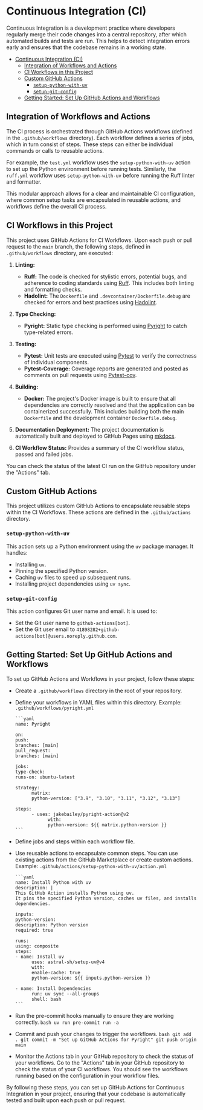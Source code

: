 # Continuous Integration (CI)

Continuous Integration is a development practice where developers regularly merge their code changes into a central repository, after which automated builds and tests are run. This helps to detect integration errors early and ensures that the codebase remains in a working state.

- [Continuous Integration (CI)](#continuous-integration-ci)
  - [Integration of Workflows and Actions](#integration-of-workflows-and-actions)
  - [CI Workflows in this Project](#ci-workflows-in-this-project)
  - [Custom GitHub Actions](#custom-github-actions)
    - [`setup-python-with-uv`](#setup-python-with-uv)
    - [`setup-git-config`](#setup-git-config)
  - [Getting Started: Set Up GitHub Actions and Workflows](#getting-started-set-up-github-actions-and-workflows)

## Integration of Workflows and Actions

The CI process is orchestrated through GitHub Actions workflows (defined in the `.github/workflows` directory). Each workflow defines a series of jobs, which in turn consist of steps. These steps can either be individual commands or calls to reusable actions.

For example, the `test.yml` workflow uses the `setup-python-with-uv` action to set up the Python environment before running tests. Similarly, the `ruff.yml` workflow uses `setup-python-with-uv` before running the Ruff linter and formatter.

This modular approach allows for a clear and maintainable CI configuration, where common setup tasks are encapsulated in reusable actions, and workflows define the overall CI process.

## CI Workflows in this Project

This project uses GitHub Actions for CI Workflows. Upon each push or pull request to the `main` branch, the following steps, defined in `.github/workflows` directory, are executed:

1. **Linting:**

      - **Ruff:** The code is checked for stylistic errors, potential bugs, and adherence to coding standards using [Ruff](https://github.com/astral-sh/ruff). This includes both linting and formatting checks.
      - **Hadolint:** The `Dockerfile` and `.devcontainer/Dockerfile.debug` are checked for errors and best practices using [Hadolint](https://github.com/hadolint/hadolint).

2. **Type Checking:**

      - **Pyright:** Static type checking is performed using [Pyright](https://github.com/microsoft/pyright) to catch type-related errors.

3. **Testing:**

      - **Pytest:** Unit tests are executed using [Pytest](https://docs.pytest.org/en/stable/) to verify the correctness of individual components.
      - **Pytest-Coverage:** Coverage reports are generated and posted as comments on pull requests using [Pytest-cov](https://pytest-cov.readthedocs.io/en/latest/).

4. **Building:**

      - **Docker:** The project's Docker image is built to ensure that all dependencies are correctly resolved and that the application can be containerized successfully. This includes building both the main `Dockerfile` and the development container `Dockerfile.debug`.

5. **Documentation Deployment:** The project documentation is automatically built and deployed to GitHub Pages using [mkdocs](https://www.mkdocs.org/).

6. **CI Workflow Status:** Provides a summary of the CI workflow status, passed and failed jobs.

You can check the status of the latest CI run on the GitHub repository under the "Actions" tab.

## Custom GitHub Actions

This project utilizes custom GitHub Actions to encapsulate reusable steps within the CI Workflows. These actions are defined in the `.github/actions` directory.

### `setup-python-with-uv`

This action sets up a Python environment using the `uv` package manager. It handles:

- Installing `uv`.
- Pinning the specified Python version.
- Caching `uv` files to speed up subsequent runs.
- Installing project dependencies using `uv sync`.

### `setup-git-config`

This action configures Git user name and email. It is used to:

- Set the Git user name to `github-actions[bot]`.
- Set the Git user email to `41898282+github-actions[bot]@users.noreply.github.com`.

## Getting Started: Set Up GitHub Actions and Workflows

To set up GitHub Actions and Workflows in your project, follow these steps:

- Create a `.github/workflows` directory in the root of your repository.
- Define your workflows in YAML files within this directory.
      Example: `.github/workflows/pyright.yml`

      ```yaml
      name: Pyright

      on:
      push:
      branches: [main]
      pull_request:
      branches: [main]

      jobs:
      type-check:
      runs-on: ubuntu-latest

      strategy:
            matrix:
            python-version: ["3.9", "3.10", "3.11", "3.12", "3.13"]

      steps:
            - uses: jakebailey/pyright-action@v2
                  with:
                  python-version: ${{ matrix.python-version }}
      ```

- Define jobs and steps within each workflow file.
- Use reusable actions to encapsulate common steps.
      You can use existing actions from the GitHub Marketplace or create custom actions.
      Example: `.github/actions/setup-python-with-uv/action.yml`

      ```yaml
      name: Install Python with uv
      description: |
      This GitHub Action installs Python using uv.
      It pins the specified Python version, caches uv files, and installs dependencies.

      inputs:
      python-version:
      description: Python version
      required: true

      runs:
      using: composite
      steps:
      - name: Install uv
            uses: astral-sh/setup-uv@v4
            with:
            enable-cache: true
            python-version: ${{ inputs.python-version }}

      - name: Install Dependencies
            run: uv sync --all-groups
            shell: bash
      ```

- Run the pre-commit hooks manually to ensure they are working correctly.
      ```bash
      uv run pre-commit run -a
      ```

- Commit and push your changes to trigger the workflows.
      ```bash
      git add .
      git commit -m "Set up GitHub Actions for Pyright"
      git push origin main
      ```
- Monitor the Actions tab in your GitHub repository to check the status of your workflows.
      Go to the "Actions" tab in your GitHub repository to check the status of your CI workflows. You should see the workflows running based on the configuration in your workflow files.

By following these steps, you can set up GitHub Actions for Continuous Integration in your project, ensuring that your codebase is automatically tested and built upon each push or pull request.
